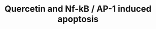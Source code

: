---
annotations:
- id: PW:0000004
  parent: regulatory pathway
  type: Pathway Ontology
  value: regulatory pathway
- id: PW:0000009
  parent: regulatory pathway
  type: Pathway Ontology
  value: apoptotic cell death pathway
authors:
- Cboye21
- MaintBot
- AlexanderPico
- Nuno
- Zari
- Lindarieswijk
- MirellaKalafati
- DeSl
- AMTan
- Finterly
- Eweitz
description: Quercetin is a flavonoid that is widely distributed in nature. In this
  pathway, its dual nature is depicted. On the one hand, it is capable of exerting
  anti-oxidant and anti-inflammatory effects by inhibiting the PLA2-induced conversion
  of cell membrane phospholipids to arachidonic acid, reducing the downstream synthesis
  of pro-inflammatory prostaglandins; furthermore, inhibition of NF-kB and AP-1 transcription
  factor activation also contribute to these effects.  On the other hand, quercetin
  itself may - paraxodically - generate ROS, as well as facilitate the activation
  of NFE2L2, which results in the production of CYP2A6. This isotype of CYP450 was
  found to be involved in the formation of carcinogenic metabolites. Both of these
  effects culminate in DNA damage.  It has been observed, however, that these pro-oxidant
  effects are dominant at higher concentrations, whereas anti-oxidant effects are
  dominant at lower concentrations. Based on this, it has been suggested that quercetin
  may have a scavenging effect.
last-edited: 2022-01-02
organisms:
- Homo sapiens
redirect_from:
- /index.php/Pathway:WP2435
- /instance/WP2435
revision: null
schema-jsonld:
- '@context': https://schema.org/
  '@id': https://wikipathways.github.io/pathways/WP2435.html
  '@type': Dataset
  creator:
    '@type': Organization
    name: WikiPathways
  description: Quercetin is a flavonoid that is widely distributed in nature. In this
    pathway, its dual nature is depicted. On the one hand, it is capable of exerting
    anti-oxidant and anti-inflammatory effects by inhibiting the PLA2-induced conversion
    of cell membrane phospholipids to arachidonic acid, reducing the downstream synthesis
    of pro-inflammatory prostaglandins; furthermore, inhibition of NF-kB and AP-1
    transcription factor activation also contribute to these effects.  On the other
    hand, quercetin itself may - paraxodically - generate ROS, as well as facilitate
    the activation of NFE2L2, which results in the production of CYP2A6. This isotype
    of CYP450 was found to be involved in the formation of carcinogenic metabolites.
    Both of these effects culminate in DNA damage.  It has been observed, however,
    that these pro-oxidant effects are dominant at higher concentrations, whereas
    anti-oxidant effects are dominant at lower concentrations. Based on this, it has
    been suggested that quercetin may have a scavenging effect.
  keywords:
  - ''
  - ACOX2
  - Angiogenesis
  - Arachidonic acid
  - COX1
  - COX2
  - CYP2A6
  - Carcinogenesis
  - Carcinogenic metabolite
  - DNA damage
  - FOS
  - IKBKB
  - JUN
  - KEAP1
  - MAFG
  - MAFK
  - MMP1
  - Metastasis
  - NFE2L2
  - NFKB1
  - NFKBIA
  - NOS1
  - Phase 2 enzyme
  - Phospholipase A2
  - Prostaglandin D2
  - Prostaglandin E2
  - Prostaglandin F2a
  - Prostaglandin G2
  - Prostaglandin H2
  - Prostaglandin I2
  - Quercetin
  - Thromboxane A2
  - VEGFA
  license: CC0
  name: Quercetin and Nf-kB / AP-1 induced apoptosis
seo: CreativeWork
title: Quercetin and Nf-kB / AP-1 induced apoptosis
wpid: WP2435
---